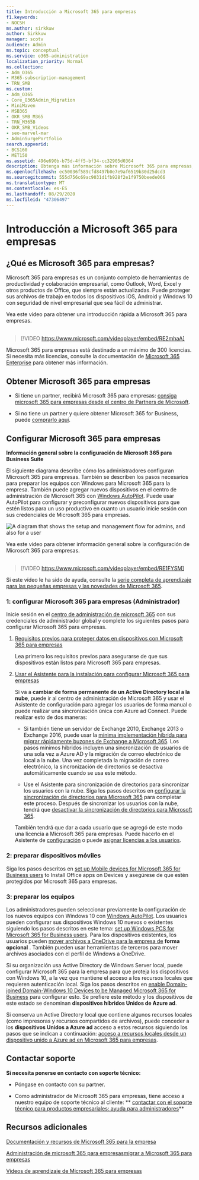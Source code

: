 ```yaml
---
title: Introducción a Microsoft 365 para empresas
f1.keywords:
- NOCSH
ms.author: sirkkuw
author: Sirkkuw
manager: scotv
audience: Admin
ms.topic: conceptual
ms.service: o365-administration
localization_priority: Normal
ms.collection:
- Adm_O365
- M365-subscription-management
- TRN_SMB
ms.custom:
- Adm_O365
- Core_O365Admin_Migration
- MiniMaven
- MSB365
- OKR_SMB_M365
- TRN_M365B
- OKR_SMB_Videos
- seo-marvel-mar
- AdminSurgePortfolio
search.appverid:
- BCS160
- MET150
ms.assetid: 496e690b-b75d-4ff5-bf34-cc32905d0364
description: Obtenga más información sobre Microsoft 365 para empresas, cómo configurarlo y cómo preparar los dispositivos de los usuarios y los equipos para asegurarse de que están protegidos por Microsoft 365 para la empresa.
ms.openlocfilehash: ec50036f589cfd8497b0e7e9af6519b30d25dcd3
ms.sourcegitcommit: 555d756c69ac9031d1fb928f2e1f9750beede066
ms.translationtype: MT
ms.contentlocale: es-ES
ms.lasthandoff: 08/29/2020
ms.locfileid: "47306497"
---
```

# <a name="get-started-with-microsoft-365-for-business"></a>Introducción a Microsoft 365 para empresas

## <a name="what-is-microsoft-365-for-business"></a>¿Qué es Microsoft 365 para empresas?

Microsoft 365 para empresas es un conjunto completo de herramientas de productividad y colaboración empresarial, como Outlook, Word, Excel y otros productos de Office, que siempre están actualizadas. Puede proteger sus archivos de trabajo en todos los dispositivos iOS, Android y Windows 10 con seguridad de nivel empresarial que sea fácil de administrar.

Vea este vídeo para obtener una introducción rápida a Microsoft 365 para empresas.<br><br>

> [!VIDEO https://www.microsoft.com/videoplayer/embed/RE2mhaA] 
  
Microsoft 365 para empresas está destinado a un máximo de 300 licencias. Si necesita más licencias, consulte la documentación de [Microsoft 365 Enterprise](https://go.microsoft.com/fwlink/p/?linkid=860986) para obtener más información. 
  
## <a name="get-microsoft-365-for-business"></a>Obtener Microsoft 365 para empresas

- Si tiene un partner, recibirá Microsoft 365 para empresas: [consiga microsoft 365 para empresas desde el centro de Partners de Microsoft](get-microsoft-365-business.md).
    
- Si no tiene un partner y quiere obtener Microsoft 365 for Business, puede [comprarlo aquí](https://www.microsoft.com/microsoft-365/business).
    
## <a name="set-up-microsoft-365-for-business"></a>Configurar Microsoft 365 para empresas

 **Información general sobre la configuración de Microsoft 365 para Business Suite**
  
El siguiente diagrama describe cómo los administradores configuran Microsoft 365 para empresas. También se describen los pasos necesarios para preparar los equipos con Windows para Microsoft 365 para la empresa. También puede agregar nuevos dispositivos en el centro de administración de Microsoft 365 con [Windows AutoPilot](add-autopilot-devices-and-profile.md). Puede usar AutoPilot para configurar y preconfigurar nuevos dispositivos para que estén listos para un uso productivo en cuanto un usuario inicie sesión con sus credenciales de Microsoft 365 para empresas.
  
![A diagram that shows the setup and management flow for admins, and also for a user](../media/249f81fc-7e79-44c7-8425-3a0b7b651c3b.png)

Vea este vídeo para obtener información general sobre la configuración de Microsoft 365 para empresas.<br><br>

> [!VIDEO https://www.microsoft.com/videoplayer/embed/RE1FYSM] 

Si este vídeo le ha sido de ayuda, consulte la [serie completa de aprendizaje para las pequeñas empresas y las novedades de Microsoft 365](https://support.microsoft.com/office/6ab4bbcd-79cf-4000-a0bd-d42ce4d12816).

  
### <a name="1-set-up-microsoft-365-for-business-admin"></a>1: configurar Microsoft 365 para empresas (Administrador)

Inicie sesión en el [centro de administración de microsoft 365](https://portal.office.com/adminportal/home) con sus credenciales de administrador global y complete los siguientes pasos para configurar Microsoft 365 para empresas. 
  
1. [Requisitos previos para proteger datos en dispositivos con Microsoft 365 para empresas](pre-requisites-for-data-protection.md)
    
    Lea primero los requisitos previos para asegurarse de que sus dispositivos están listos para Microsoft 365 para empresas.
    
2. [Usar el Asistente para la instalación para configurar Microsoft 365 para empresas](set-up.md)
    
    Si va a **cambiar de forma permanente de un Active Directory local a la nube**, puede ir al centro de administración de Microsoft 365 y usar el Asistente de configuración para agregar los usuarios de forma manual o puede realizar una sincronización única con Azure ad Connect. Puede realizar esto de dos maneras: 
    
    - Si también tiene un servidor de Exchange 2010, Exchange 2013 o Exchange 2016, puede usar la [mínima implementación híbrida para migrar rápidamente buzones de Exchange a Microsoft 365](https://docs.microsoft.com/Exchange/mailbox-migration/use-minimal-hybrid-to-quickly-migrate). Los pasos mínimos híbridos incluyen una sincronización de usuarios de una sola vez a Azure AD y la migración de correo electrónico de local a la nube. Una vez completada la migración de correo electrónico, la sincronización de directorios se desactiva automáticamente cuando se usa este método.
    
    - Use el Asistente para sincronización de directorios para sincronizar los usuarios con la nube. Siga los pasos descritos en [configurar la sincronización de directorios para Microsoft 365](https://docs.microsoft.com/microsoft-365/enterprise/set-up-directory-synchronization) para completar este proceso. Después de sincronizar los usuarios con la nube, tendrá que [desactivar la sincronización de directorios para Microsoft 365](https://docs.microsoft.com/microsoft-365/enterprise/turn-off-directory-synchronization).
    
    También tendrá que dar a cada usuario que se agregó de este modo una licencia a Microsoft 365 para empresas. Puede hacerlo en el Asistente de [configuración](set-up.md) o puede [asignar licencias a los usuarios](../admin/manage/assign-licenses-to-users.md).
    
### <a name="2-prepare-mobile-devices"></a>2: preparar dispositivos móviles

Siga los pasos descritos en [set up Mobile devices for Microsoft 365 for Business users](set-up-mobile-devices.md) to Install Office apps on Devices y asegúrese de que estén protegidos por Microsoft 365 para empresas. 
  
### <a name="3-prepare-pcs"></a>3: preparar los equipos

Los administradores pueden seleccionar previamente la configuración de los nuevos equipos con Windows 10 con [Windows AutoPilot](add-autopilot-devices-and-profile.md). Los usuarios pueden configurar sus dispositivos Windows 10 nuevos o existentes siguiendo los pasos descritos en este tema: [set up Windows PCS for Microsoft 365 for Business users](set-up-windows-devices.md). Para los dispositivos existentes, los usuarios pueden [mover archivos a OneDrive para la empresa de](move-files-to-onedrive.md) **forma opcional** . También pueden usar herramientas de terceros para mover archivos asociados con el perfil de Windows a OneDrive.
  
Si su organización usa Active Directory de Windows Server local, puede configurar Microsoft 365 para la empresa para que proteja los dispositivos con Windows 10, a la vez que mantiene el acceso a los recursos locales que requieren autenticación local. Siga los pasos descritos en [enable Domain-joined Domain-Windows 10 Devices to be Managed Microsoft 365 for Business](manage-windows-devices.md) para configurar esto. Se prefiere este método y los dispositivos de este estado se denominan **dispositivos híbridos Unidos de Azure ad**. 
  
Si conserva un Active Directory local que contiene algunos recursos locales (como impresoras y recursos compartidos de archivos), puede conceder a los **dispositivos Unidos a Azure ad** acceso a estos recursos siguiendo los pasos que se indican a continuación: [acceso a recursos locales desde un dispositivo unido a Azure ad en Microsoft 365 para empresas](access-resources.md).
  
  
## <a name="contact-support"></a>Contactar soporte

 **Si necesita ponerse en contacto con soporte técnico:**
  
- Póngase en contacto con su partner.
    
- Como administrador de Microsoft 365 para empresas, tiene acceso a nuestro equipo de soporte técnico al cliente: ** [contactar con el soporte técnico para productos empresariales: ayuda para administradores](https://docs.microsoft.com/microsoft-365/admin/contact-support-for-business-products)**
    
## <a name="see-also"></a>Recursos adicionales

[Documentación y recursos de Microsoft 365 para la empresa](https://go.microsoft.com/fwlink/p/?linkid=853701)
  
[Administración de microsoft 365 para empresas](manage.md)[migrar a Microsoft 365 para empresas](migrate-to-microsoft-365-business.md)

[Vídeos de aprendizaje de Microsoft 365 para empresas](https://support.microsoft.com/office/6ab4bbcd-79cf-4000-a0bd-d42ce4d12816) 
